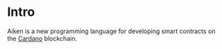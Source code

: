 # Intro

Aiken is a new programming language for developing
smart contracts on the [Cardano](https://cardano.org) blockchain.
